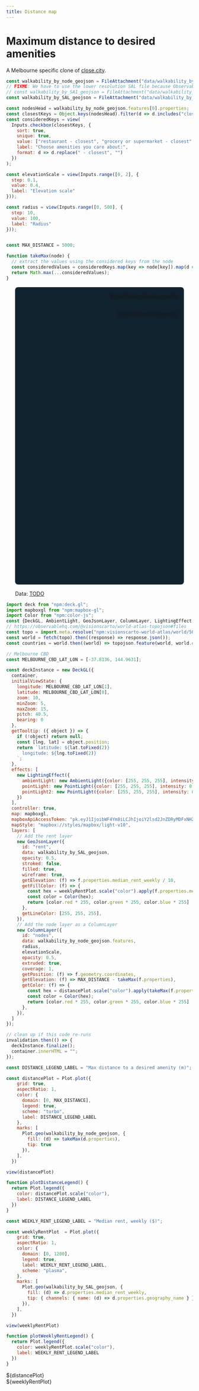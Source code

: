 ```yaml
---
title: Distance map
---
```


# Maximum distance to desired amenities

A Melbourne specific clone of [close.city](https://close.city/).


```js
const walkability_by_node_geojson = FileAttachment("data/walkability_by_node.geojson").json();
// FIXME: We have to use the lower resolution SAL file because Observable doesn't support large files over 50mb.
// const walkability_by_SA1_geojson = FileAttachment("data/walkability_by_SA1.geojson").json()
const walkability_by_SAL_geojson = FileAttachment("data/walkability_by_SAL.geojson").json()
```


```js
const nodesHead = walkability_by_node_geojson.features[0].properties;
const closestKeys = Object.keys(nodesHead).filter(d => d.includes("closest"))
const consideredKeys = view(
  Inputs.checkbox(closestKeys, {
    sort: true,
    unique: true,
    value: ["restaurant - closest", "grocery or supermarket - closest", "cafe - closest", "bar or pub - closest", "park area - closest", "school - closest", "child care - closest", "medical facility - closest"],
    label: "Choose amenities you care about:",
    format: d => d.replace(" - closest", "")
  })
);
```

```js
const elevationScale = view(Inputs.range([0, 2], {
  step: 0.1, 
  value: 0.4, 
  label: "Elevation scale" 
}));

const radius = view(Inputs.range([0, 500], {
  step: 10, 
  value: 100, 
  label: "Radius" 
}));
```

```js

const MAX_DISTANCE = 5000;

function takeMax(node) {
  // extract the values using the considered keys from the node
  const consideredValues = consideredKeys.map(key => node[key]).map(d => d || MAX_DISTANCE);
  return Math.max(...consideredValues);
}
```

<div class="card" style="margin: 0 -1rem;">
<figure style="max-width: none; position: relative;">
  <div id="container" style="border-radius: 8px; overflow: hidden; background: rgb(18, 35, 48); height: 800px; margin: 1rem 0; "></div>
  <div style="position: absolute; top: 1rem; right: 1rem; filter: drop-shadow(0 0 4px rgba(0,0,0,.5));">${plotWeeklyRentLegend()}</div>
  <div style="position: absolute; top: 4rem; right: 1rem; filter: drop-shadow(0 0 4px rgba(0,0,0,.5));">${plotDistanceLegend()}</div>
  <figcaption>Data: <a href="">TODO</a></figcaption>
</figure>
</div>


```js
import deck from "npm:deck.gl";
import mapboxgl from "npm:mapbox-gl";
import Color from "npm:color-js";
const {DeckGL, AmbientLight, GeoJsonLayer, ColumnLayer, LightingEffect, PointLight} = deck;
// https://observablehq.com/@visionscarto/world-atlas-topojson#files
const topo = import.meta.resolve("npm:visionscarto-world-atlas/world/50m.json");
const world = fetch(topo).then((response) => response.json());
const countries = world.then((world) => topojson.feature(world, world.objects.countries));
```


```js
// Melbourne CBD
const MELBOURNE_CBD_LAT_LON = [-37.8136, 144.9631];

const deckInstance = new DeckGL({
  container,
  initialViewState: {
    longitude: MELBOURNE_CBD_LAT_LON[1],
    latitude: MELBOURNE_CBD_LAT_LON[0],
    zoom: 10,
    minZoom: 5,
    maxZoom: 15,
    pitch: 40.5,
    bearing: 0
  },
  getTooltip: ({ object }) => {
    if (!object) return null;
    const [lng, lat] = object.position;
    return `latitude: ${lat.toFixed(2)}
      longitude: ${lng.toFixed(2)}
    `;
  },
  effects: [
    new LightingEffect({
      ambientLight: new AmbientLight({color: [255, 255, 255], intensity: 1.0}),
      pointLight: new PointLight({color: [255, 255, 255], intensity: 0.8, position: [-0.144528, 49.739968, 80000]}),
      pointLight2: new PointLight({color: [255, 255, 255], intensity: 0.8, position: [-3.807751, 54.104682, 8000]})
    })
  ],
  controller: true,
  map: mapboxgl,
  mapboxApiAccessToken: "pk.eyJ1IjoibWF4Ym8iLCJhIjoiY2lsd2JnZDRyMDFxNHZna3MwZDZmN2R0ZCJ9.32XWATCazaiDzdW6bXvBxw",
  mapStyle: "mapbox://styles/mapbox/light-v10",
  layers: [
    // Add the rent layer
    new GeoJsonLayer({
      id: "rent",
      data: walkability_by_SAL_geojson,
      opacity: 0.5,
      stroked: false,
      filled: true,
      wireframe: true,
      getElevation: (f) => f.properties.median_rent_weekly / 10,
      getFillColor: (f) => {
        const hex = weeklyRentPlot.scale("color").apply(f.properties.median_rent_weekly)
        const color = Color(hex);
        return [color.red * 255, color.green * 255, color.blue * 255]
      },
      getLineColor: [255, 255, 255],
    }),
    // Add the node layer as a ColumnLayer
    new ColumnLayer({
      id: "nodes",
      data: walkability_by_node_geojson.features,
      radius,
      elevationScale,
      opacity: 0.5,
      extruded: true,
      coverage: 1,
      getPosition: (f) => f.geometry.coordinates,
      getElevation: (f) => MAX_DISTANCE - takeMax(f.properties),
      getColor: (f) => {
        const hex = distancePlot.scale("color").apply(takeMax(f.properties));
        const color = Color(hex);
        return [color.red * 255, color.green * 255, color.blue * 255]
      },
    }),
  ]
});

// clean up if this code re-runs
invalidation.then(() => {
  deckInstance.finalize();
  container.innerHTML = "";
});
```

```js
const DISTANCE_LEGEND_LABEL = "Max distance to a desired amenity (m)";

const distancePlot = Plot.plot({
    grid: true,
    aspectRatio: 1,
    color: {
      domain: [0, MAX_DISTANCE],
      legend: true,
      scheme: "turbo",
      label: DISTANCE_LEGEND_LABEL
    },
    marks: [
      Plot.geo(walkability_by_node_geojson, {
        fill: (d) => takeMax(d.properties),
        tip: true
      }),
    ],
  })

view(distancePlot)

function plotDistanceLegend() {
  return Plot.legend({
    color: distancePlot.scale("color"),
    label: DISTANCE_LEGEND_LABEL
  })
}
```


```js
const WEEKLY_RENT_LEGEND_LABEL = "Median rent, weekly ($)";

const weeklyRentPlot  = Plot.plot({
    grid: true,
    aspectRatio: 1,
    color: {
      domain: [0, 1200],
      legend: true,
      label: WEEKLY_RENT_LEGEND_LABEL,
      scheme: "plasma",
    },
    marks: [
      Plot.geo(walkability_by_SAL_geojson, {
        fill: (d) => d.properties.median_rent_weekly,
        tip: { channels: { name: (d) => d.properties.geography_name } },
      }),
    ],
  })

view(weeklyRentPlot)

function plotWeeklyRentLegend() {
  return Plot.legend({
    color: weeklyRentPlot.scale("color"),
    label: WEEKLY_RENT_LEGEND_LABEL
  })
}
```
<div class="grid grid-cols-2">
  <div class="card" style="max-width: 640px;">
    ${distancePlot}
  </div>
  <div class="card" style="max-width: 640px;">
    ${weeklyRentPlot}
  </div>
</div>
